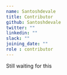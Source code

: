 ```yaml
---
name: Santoshdevale
title: Contributor
github: Santoshdevale
twitter: ""
linkedin: ""
slack: ""
joining_date: ""
role : contributor
---
```


Still waiting for this
